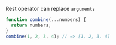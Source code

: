 Rest operator can replace `arguments`
```js
function combine(...numbers) {
  return numbers;
}
combine(1, 2, 3, 4); // => [1, 2, 3, 4]
```
